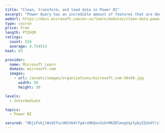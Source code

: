 ```yaml
---
title: "Clean, transform, and load data in Power BI"
excerpt: "Power Query has an incredible amount of features that are dedicated to helping you clean and prepare your data for analysis. You will learn how to simplify a complicated model, change data types, rename objects, and pivot data. You will also learn how to profile columns so that you know which columns have the valuable data that you’re seeking for deeper analytics."
webUrl: https://docs.microsoft.com/en-us/learn/modules/clean-data-power-bi/
type: course
price: Free
length: PT2H1M
ratings:
  count: 554
  average: 4.754513
heat: 63

provider:
  name: Microsoft Learn
  domain: microsoft.com
  images:
    - url: /assets/images/organizations/microsoft.com-50x50.jpg
      width: 50
      height: 50

levels:
  - Intermediate

topics:
  - Power BI

secured: "9DjLPvkjlWi65TucVW1V6d+7g4rxHKQxn3zO+M6ZDlmogVqi5ybyZZohd7/z1RwuZovgxOJOjkGJnKlolE6JOy2D+LxSEg8A2F6I9M17X4OcvR2sN1VBQrsGmR2vsWJ9/tdE35ZhfVTVxU7cELxkwGXpxvK07KJn2vc51q4i5ffFAvhHmxOj1eLKXMN8pFdPDX6eXeP9ZPJvu73U7+DCheBKaPMrcCZEv17jXI2Pmh6oMZaEYoSCq3gAogaQCppM4adnpqkVqgLRr+S/cYhK2kOZX6JeB1hgr4+zDj0t1CGpM8EkJY0yIADdL+0l32wxclZIy2oyvUITP+YHt/5R/qkVAtrOTgmwPmN9mF24VAvoZYb6OA1Ly06m70qFBLmFVtHHrJWa9PIJypGWeIkLzw==;W+OZIV/FdAKgjioQIrWbAA=="
---
```


